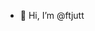 - 👋 Hi, I’m @ftjutt

<!---
ftjutt/ftjutt is a ✨ special ✨ repository because its `README.md` (this file) appears on your GitHub profile.
You can click the Preview link to take a look at your changes.
--->
